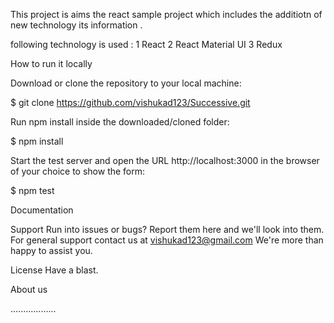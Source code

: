 This project is aims the react sample project which includes the additiotn of new technology its information . 

following technology is used :
1 React 
2 React Material UI
3 Redux 


How to run it locally


Download or clone the repository to your local machine:

$ git clone https://github.com/vishukad123/Successive.git

Run npm install inside the downloaded/cloned folder:

$ npm install

Start the test server and open the URL http://localhost:3000 in the browser of your choice to show the form:

$ npm test

Documentation

Support
Run into issues or bugs? Report them here and we'll look into them.
For general support contact us at vishukad123@gmail.com We're more than happy to assist you.

License
Have a blast. 

About us

..................
